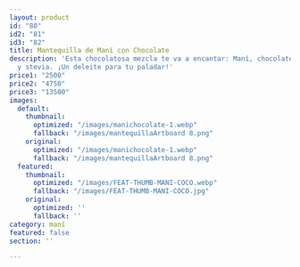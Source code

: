 ```yaml
---
layout: product
id: "80"
id2: "81"
id3: "82"
title: Mantequilla de Maní con Chocolate
description: 'Esta chocolatosa mezcla te va a encantar: Maní, chocolate 100% puro
  y stevia. ¡Un deleite para tu paladar!'
price1: "2500"
price2: "4750"
price3: "13500"
images:
  default:
    thumbnail:
      optimized: "/images/manichocolate-1.webp"
      fallback: "/images/mantequillaArtboard 8.png"
    original:
      optimized: "/images/manichocolate-1.webp"
      fallback: "/images/mantequillaArtboard 8.png"
  featured:
    thumbnail:
      optimized: "/images/FEAT-THUMB-MANI-COCO.webp"
      fallback: "/images/FEAT-THUMB-MANI-COCO.jpg"
    original:
      optimized: ''
      fallback: ''
category: maní
featured: false
section: ''

---
```

